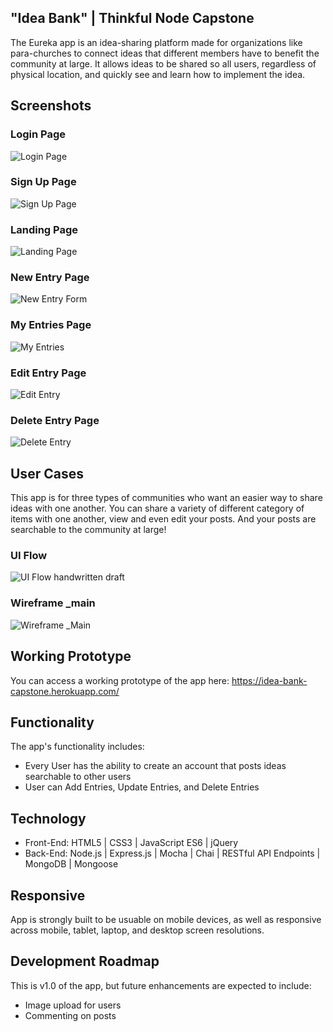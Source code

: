 ## "Idea Bank" | Thinkful Node Capstone
The Eureka app is an idea-sharing platform made for organizations like para-churches to connect ideas that different members have to benefit the community at large. It allows ideas to be shared so all users, regardless of physical location, and quickly see and learn how to implement the idea.

## Screenshots

### Login Page 
![Login Page](github-images/login.png)  

### Sign Up Page
![Sign Up Page](github-images/signup.png)

### Landing Page
![Landing Page](github-images/landing.png)

### New Entry Page
![New Entry Form](github-images/newpost.png) 

### My Entries Page
![My Entries](github-images/myposts.png)

### Edit Entry Page
![Edit Entry](github-images/editmypost.png) 

### Delete Entry Page
![Delete Entry](github-images/deletemypost.png)


## User Cases
This app is for three types of communities who want an easier way to share ideas with one another. You can share a variety of different category of items with one another, view and even edit your posts. And your posts are searchable to the community at large!

### UI Flow
![UI Flow handwritten draft](github-images/ui.jpg)

### Wireframe _main
![Wireframe _Main](github-images/wireframe.jpg)

## Working Prototype
You can access a working prototype of the app here: https://idea-bank-capstone.herokuapp.com/

## Functionality
The app's functionality includes:
* Every User has the ability to create an account that posts ideas searchable to other users
* User can Add Entries, Update Entries, and Delete Entries

## Technology
* Front-End: HTML5 | CSS3 | JavaScript ES6 | jQuery
* Back-End: Node.js | Express.js | Mocha | Chai | RESTful API Endpoints | MongoDB | Mongoose



## Responsive
App is strongly built to be usuable on mobile devices, as well as responsive across mobile, tablet, laptop, and desktop screen resolutions.

## Development Roadmap
This is v1.0 of the app, but future enhancements are expected to include:
* Image upload for users
* Commenting on posts
